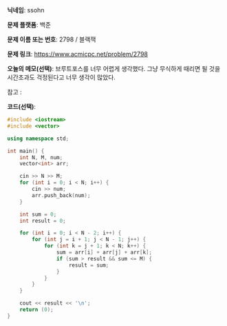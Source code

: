 **닉네임**: ssohn

**문제 플랫폼**: 백준

**문제 이름 또는 번호**:  2798 / 블랙잭

**문제 링크**: https://www.acmicpc.net/problem/2798

**오늘의 메모(선택)**: 브루트포스를 너무 어렵게 생각했다. 그냥 무식하게 때리면 될 것을 시간초과도 걱정된다고 너무 생각이 많았다.

참고 :

**코드(선택)**:

```c++
#include <iostream>
#include <vector>

using namespace std;

int main() {
	int N, M, num;
	vector<int> arr;

	cin >> N >> M;
	for (int i = 0; i < N; i++) {
		cin >> num;
		arr.push_back(num);
	}

	int sum = 0;
	int result = 0;

	for (int i = 0; i < N - 2; i++) {
		for (int j = i + 1; j < N - 1; j++) {
			for (int k = j + 1; k < N; k++) {
				sum = arr[i] + arr[j] + arr[k];
				if (sum > result && sum <= M) {
					result = sum;
				}
			}
		}
	}

	cout << result << '\n';
	return (0);
}
```
